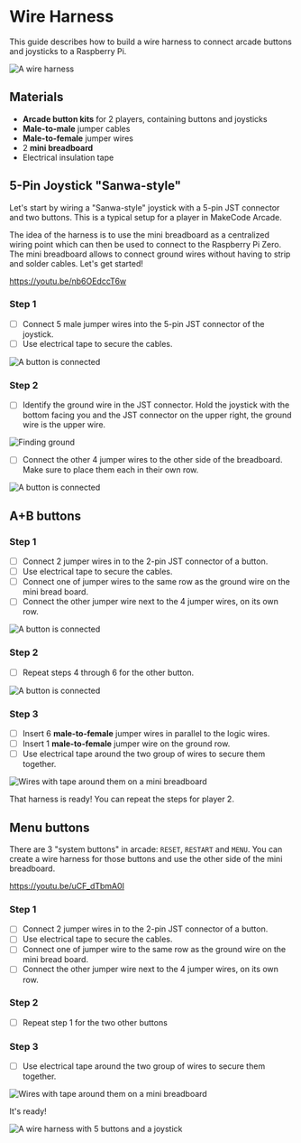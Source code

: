 
# Wire Harness

This guide describes how to build a wire harness to connect arcade buttons and joysticks to a Raspberry Pi.

![A wire harness](../../static/hardware/raspberry-pi/wire-harness/gallery.jpg)

## Materials

* **Arcade button kits** for 2 players, containing buttons and joysticks
* **Male-to-male** jumper cables
* **Male-to-female** jumper wires
* 2 **mini breadboard**
* Electrical insulation tape

## 5-Pin Joystick "Sanwa-style"

Let's start by wiring a "Sanwa-style" joystick with a 5-pin JST connector and two buttons. This is a typical setup for a player in MakeCode Arcade.

The idea of the harness is to use the mini breadboard as a centralized wiring point which can then be used to connect to the Raspberry Pi Zero. The mini breadboard allows to connect ground wires without having to strip and solder cables. Let's get started!

https://youtu.be/nb6OEdccT6w

### Step 1

- [ ] Connect 5 male jumper wires into the 5-pin JST connector of the joystick.
- [ ] Use electrical tape to secure the cables.

![A button is connected](../../static/hardware/raspberry-pi/wire-harness/joystick-tape.jpg)

### Step 2

- [ ] Identify the ground wire in the JST connector. Hold the joystick with the bottom facing you and the JST connector on the upper right, the ground wire is the upper wire.

![Finding ground](../../static/hardware/raspberry-pi/wire-harness/5pin.jpg)

- [ ] Connect the other 4 jumper wires to the other side of the breadboard. 
Make sure to place them each in their own row.

![A button is connected](../../static/hardware/raspberry-pi/wire-harness/joystick-breadboard.jpg)

## A+B buttons

### Step 1

- [ ] Connect 2 jumper wires in to the 2-pin JST connector of a button. 
- [ ] Use electrical tape to secure the cables.
- [ ] Connect one of jumper wires to the same row as the ground wire on the mini bread board.
- [ ] Connect the other jumper wire next to the 4 jumper wires, on its own row.

![A button is connected](../../static/hardware/raspberry-pi/wire-harness/button-breadboard.jpg)

### Step 2

- [ ] Repeat steps 4 through 6 for the other button.

![A button is connected](../../static/hardware/raspberry-pi/wire-harness/buttons-breadboard.jpg)


### Step 3

- [ ] Insert 6 **male-to-female** jumper wires in parallel to the logic wires.
- [ ] Insert 1 **male-to-female** jumper wire on the ground row.
- [ ] Use electrical tape around the two group of wires to secure them together.

![Wires with tape around them on a mini breadboard](../../static/hardware/raspberry-pi/wire-harness/breadboard-tape.jpg)

That harness is ready! You can repeat the steps for player 2.

## Menu buttons

There are 3 "system buttons" in arcade: ``RESET``, ``RESTART`` and ``MENU``. You can create a wire harness for those buttons and use the other side of the mini breadboard.

https://youtu.be/uCF_dTbmA0I

### Step 1

- [ ] Connect 2 jumper wires in to the 2-pin JST connector of a button. 
- [ ] Use electrical tape to secure the cables.
- [ ] Connect one of jumper wire to the same row as the ground wire on the mini bread board.
- [ ] Connect the other jumper wire next to the 4 jumper wires, on its own row.

### Step 2

- [ ] Repeat step 1 for the two other buttons

### Step 3

- [ ] Use electrical tape around the two group of wires to secure them together.

![Wires with tape around them on a mini breadboard](../../static/hardware/raspberry-pi/wire-harness/breadboard-menu-harness.jpg)


It's ready!

![A wire harness with 5 buttons and a joystick](../../static/hardware/raspberry-pi/wire-harness/menu-harness.jpg)
